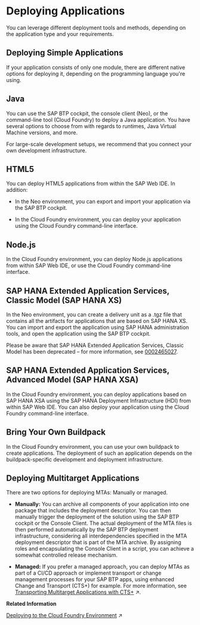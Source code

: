 <!-- loio866ab13d5f8e48cdaac6d70e55e76e09 -->

# Deploying Applications

You can leverage different deployment tools and methods, depending on the application type and your requirements.

 <a name="loioe3b003d6734d4f41a069324f8ed6ea27"/>

<!-- loioe3b003d6734d4f41a069324f8ed6ea27 -->

## Deploying Simple Applications

If your application consists of only one module, there are different native options for deploying it, depending on the programming language you're using.



<a name="loioe3b003d6734d4f41a069324f8ed6ea27__section_zzq_scx_m2b"/>

## Java

You can use the SAP BTP cockpit, the console client \(Neo\), or the command-line tool \(Cloud Foundry\) to deploy a Java application. You have several options to choose from with regards to runtimes, Java Virtual Machine versions, and more.

For large-scale development setups, we recommend that you connect your own development infrastructure.



<a name="loioe3b003d6734d4f41a069324f8ed6ea27__section_alw_qfx_m2b"/>

## HTML5

You can deploy HTML5 applications from within the SAP Web IDE. In addition:

-   In the Neo environment, you can export and import your application via the SAP BTP cockpit.

-   In the Cloud Foundry environment, you can deploy your application using the Cloud Foundry command-line interface.




<a name="loioe3b003d6734d4f41a069324f8ed6ea27__section_jpb_xfx_m2b"/>

## Node.js

In the Cloud Foundry environment, you can deploy Node.js applications from within SAP Web IDE, or use the Cloud Foundry command-line interface.



<a name="loioe3b003d6734d4f41a069324f8ed6ea27__section_pd1_3hx_m2b"/>

## SAP HANA Extended Application Services, Classic Model \(SAP HANA XS\)

In the Neo environment, you can create a delivery unit as a .tgz file that contains all the artifacts for applications that are based on SAP HANA XS. You can import and export the application using SAP HANA administration tools, and open the application using the SAP BTP cockpit.

Please be aware that SAP HANA Extended Application Services, Classic Model has been deprecated – for more information, see [0002465027](https://launchpad.support.sap.com/#/notes/0002465027).



<a name="loioe3b003d6734d4f41a069324f8ed6ea27__section_sqp_vhx_m2b"/>

## SAP HANA Extended Application Services, Advanced Model \(SAP HANA XSA\)

In the Cloud Foundry environment, you can deploy applications based on SAP HANA XSA using the SAP HANA Deployment Infrastructure \(HDI\) from within SAP Web IDE. You can also deploy your application using the Cloud Foundry command-line interface.



<a name="loioe3b003d6734d4f41a069324f8ed6ea27__section_h15_d3x_m2b"/>

## Bring Your Own Buildpack

In the Cloud Foundry environment, you can use your own buildpack to create applications. The deployment of such an application depends on the buildpack-specific development and deployment infrastructure.

 <a name="loio47e40d941149489299af4d15a6064465"/>

<!-- loio47e40d941149489299af4d15a6064465 -->

## Deploying Multitarget Applications

There are two options for deploying MTAs: Manually or managed.

-   **Manually:** You can archive all components of your application into one package that includes the deployment descriptor. You can then manually trigger the deployment of the solution using the SAP BTP cockpit or the Console Client. The actual deployment of the MTA files is then performed automatically by the SAP BTP deployment infrastructure, considering all interdependencies specified in the MTA deployment descriptor that is part of the MTA archive. By assigning roles and encapsulating the Console Client in a script, you can achieve a somewhat controlled release mechanism.

-   **Managed:** If you prefer a managed approach, you can deploy MTAs as part of a CI/CD approach or implement transport or change management processes for your SAP BTP apps, using enhanced Change and Transport \(CTS+\) for example. For more information, see [Transporting Multitarget Applications with CTS+](https://help.sap.com/viewer/ea72206b834e4ace9cd834feed6c0e09/Cloud/en-US/f598f69a9be347029b7e5e7205fc7d1f.html "You can enable transport of SAP BTP applications and application content that is available as Multitarget Applications (MTA) using the Enhanced Change and Transport System (CTS+).") :arrow_upper_right:.

**Related Information**  


[Deploying to the Cloud Foundry Environment](https://help.sap.com/viewer/65de2977205c403bbc107264b8eccf4b/Cloud/en-US/2a21055cc94b4a528a820f73e6fa7d69.html "Get an overview of available deployment options.") :arrow_upper_right:

